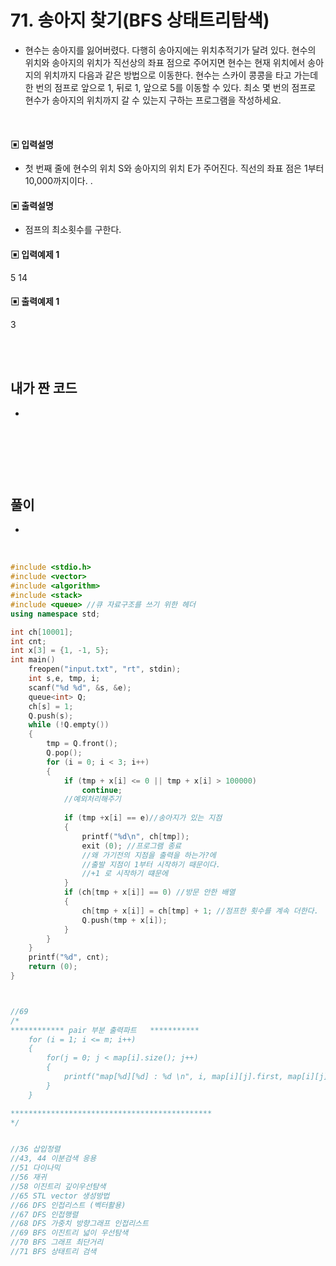 # 71. 송아지 찾기(BFS 상태트리탐색)

* 현수는 송아지를 잃어버렸다. 다행히 송아지에는 위치추적기가 달려 있다. 현수의 위치와 송아지의 위치가 직선상의 좌표 점으로 주어지면 현수는 현재 위치에서 송아지의 위치까지 다음과 
같은 방법으로 이동한다. 
현수는 스카이 콩콩을 타고 가는데 한 번의 점프로 앞으로 1, 뒤로 1, 앞으로 5를 이동할 수 있다. 최소 몇 번의 점프로 현수가 송아지의 위치까지 갈 수 있는지 구하는 프로그램을 작성하세요.




<br/>

#### ▣ 입력설명

* 첫 번째 줄에 현수의 위치 S와 송아지의 위치 E가 주어진다. 직선의 좌표 점은 1부터 10,000까지이다.
.


#### ▣ 출력설명

* 점프의 최소횟수를 구한다.




#### ▣ 입력예제 1
5 14





#### ▣ 출력예제 1
3

<br/>
<br/>


## 내가 짠 코드
*

<br/>

```c++


```


<br><br> 

## 풀이
*  

<br/>

```c++
#include <stdio.h>
#include <vector>
#include <algorithm>
#include <stack>
#include <queue> //큐 자료구조를 쓰기 위한 헤더 
using namespace std;

int ch[10001];
int cnt;
int x[3] = {1, -1, 5};
int main()
	freopen("input.txt", "rt", stdin);
	int s,e, tmp, i;
	scanf("%d %d", &s, &e);
	queue<int> Q;
	ch[s] = 1;
	Q.push(s);
	while (!Q.empty())
	{
		tmp = Q.front();
		Q.pop();
		for (i = 0; i < 3; i++)
		{
			if (tmp + x[i] <= 0 || tmp + x[i] > 100000)
				continue;
			//예외처리해주기 	 
			
			if (tmp +x[i] == e)//송아지가 있는 지점 
			{
				printf("%d\n", ch[tmp]);
				exit (0); //프로그램 종료 
				//왜 가기전의 지점을 출력을 하는가?에 
				//출발 지점이 1부터 시작하기 때문이다. 
				//+1 로 시작하기 떄문에 
			}
			if (ch[tmp + x[i]] == 0) //방문 안한 배열 
			{
				ch[tmp + x[i]] = ch[tmp] + 1; //점프한 횟수를 계속 더한다. 
				Q.push(tmp + x[i]);
			}
		}
	}
	printf("%d", cnt);
	return (0);
}



//69
/*
************ pair 부분 출력파트   ***********
 	for (i = 1; i <= m; i++)
	{
		for(j = 0; j < map[i].size(); j++)
		{
			printf("map[%d][%d] : %d \n", i, map[i][j].first, map[i][j].second);
		}
	}

*********************************************
*/


//36 삽입정렬 
//43, 44 이분검색 응용 
//51 다이나믹 
//56 재귀
//58 이진트리 깊이우선탐색 
//65 STL vector 생성방법 
//66 DFS 인접리스트 (벡터활용) 
//67 DFS 인접행렬 
//68 DFS 가중치 방향그래프 인접리스트 
//69 BFS 이진트리 넓이 우선탐색 
//70 BFS 그래프 최단거리 
//71 BFS 상태트리 검색 
 
```
